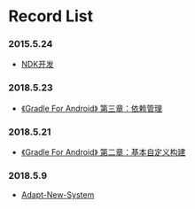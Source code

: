 # Record List

### 2015.5.24

- [NDK开发](NDK开发/NDK开发.md)

### 2018.5.23 

- [《Gradle For Android》 第三章：依赖管理](Gradle-For-Android/第三章：依赖管理.md)

### 2018.5.21 

- [《Gradle For Android》 第二章：基本自定义构建](Gradle-For-Android/第二章：基本自定义构建.md)

### 2018.5.9

-  [Adapt-New-System](Adapt-New-System.md)

